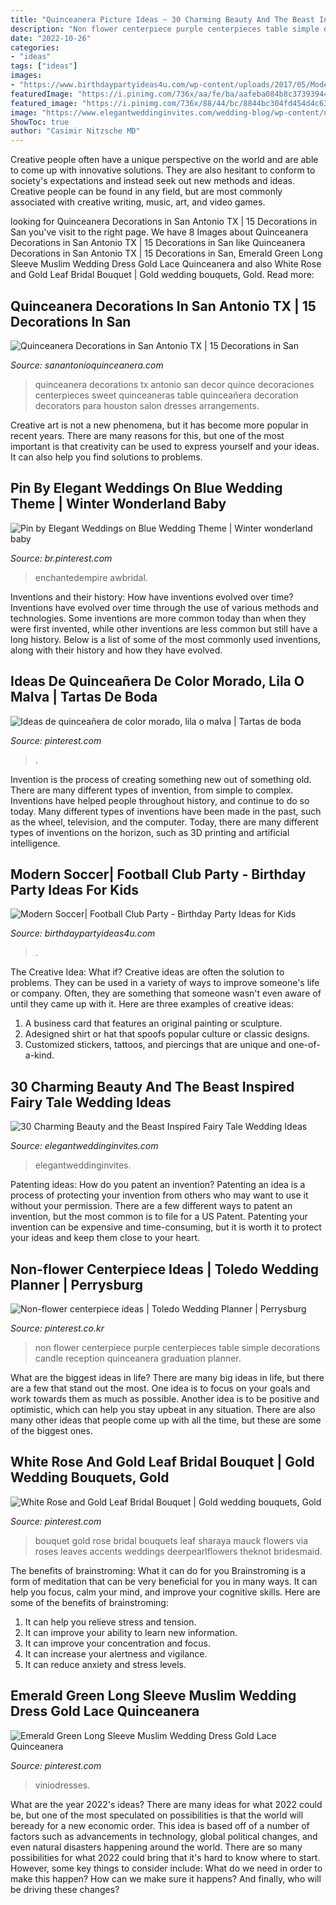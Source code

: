 ```yaml
---
title: "Quinceanera Picture Ideas ~ 30 Charming Beauty And The Beast Inspired Fairy Tale Wedding Ideas"
description: "Non flower centerpiece purple centerpieces table simple decorations candle reception quinceanera graduation planner"
date: "2022-10-26"
categories:
- "ideas"
tags: ["ideas"]
images:
- "https://www.birthdaypartyideas4u.com/wp-content/uploads/2017/05/Modern-Soccer-Club-Party-Ceiling-Balloons-600x900.jpg"
featuredImage: "https://i.pinimg.com/736x/aa/fe/ba/aafeba084b8c3739394486e2d272b3eb.jpg"
featured_image: "https://i.pinimg.com/736x/88/44/bc/8844bc304fd454d4c637599137e2ff67.jpg"
image: "https://www.elegantweddinginvites.com/wedding-blog/wp-content/uploads/2017/06/beauty-and-the-beast-disney-wedding-cakes.jpg"
ShowToc: true
author: "Casimir Nitzsche MD"
---
```



Creative people often have a unique perspective on the world and are able to come up with innovative solutions. They are also hesitant to conform to society's expectations and instead seek out new methods and ideas. Creative people can be found in any field, but are most commonly associated with creative writing, music, art, and video games.

	

		
looking for Quinceanera Decorations in San Antonio TX | 15 Decorations in San you've visit to the right page. We have 8 Images about Quinceanera Decorations in San Antonio TX | 15 Decorations in San like Quinceanera Decorations in San Antonio TX | 15 Decorations in San, Emerald Green Long Sleeve Muslim Wedding Dress Gold Lace Quinceanera and also White Rose and Gold Leaf Bridal Bouquet | Gold wedding bouquets, Gold. Read more:
		
    
## Quinceanera Decorations In San Antonio TX | 15 Decorations In San

<img loading=lazy src="https://www.sanantonioquinceanera.com/sites/default/files/attach/decorations2.jpg" onerror="this.onerror=null;this.src='https://tse4.mm.bing.net/th?id=OIP.HTuKQrILaD6ObeqZLkiQawHaJ4&amp;pid=15.1';" alt="Quinceanera Decorations in San Antonio TX | 15 Decorations in San">

_Source: sanantonioquinceanera.com_

>quinceanera decorations tx antonio san decor quince decoraciones centerpieces sweet quinceaneras table quinceañera decoration decorators para houston salon dresses arrangements. 

	

Creative art is not a new phenomena, but it has become more popular in recent years. There are many reasons for this, but one of the most important is that creativity can be used to express yourself and your ideas. It can also help you find solutions to problems.

    
## Pin By Elegant Weddings On Blue Wedding Theme | Winter Wonderland Baby

<img loading=lazy src="https://i.pinimg.com/736x/88/44/bc/8844bc304fd454d4c637599137e2ff67.jpg" onerror="this.onerror=null;this.src='https://tse4.mm.bing.net/th?id=OIP.CuCgLdd7jI4l5mzeshg_uwAAAA&amp;pid=15.1';" alt="Pin by Elegant Weddings on Blue Wedding Theme | Winter wonderland baby">

_Source: br.pinterest.com_

>enchantedempire awbridal. 

	

Inventions and their history: How have inventions evolved over time?
Inventions have evolved over time through the use of various methods and technologies. Some inventions are more common today than when they were first invented, while other inventions are less common but still have a long history. Below is a list of some of the most commonly used inventions, along with their history and how they have evolved.

    
## Ideas De Quinceañera De Color Morado, Lila O Malva | Tartas De Boda

<img loading=lazy src="https://i.pinimg.com/736x/aa/fe/ba/aafeba084b8c3739394486e2d272b3eb.jpg" onerror="this.onerror=null;this.src='https://tse2.mm.bing.net/th?id=OIP.K6eJEnIsZ57Lp6Dgt_5kVwHaJ7&amp;pid=15.1';" alt="Ideas de quinceañera de color morado, lila o malva | Tartas de boda">

_Source: pinterest.com_

>. 

	

Invention is the process of creating something new out of something old. There are many different types of invention, from simple to complex. Inventions have helped people throughout history, and continue to do so today. Many different types of inventions have been made in the past, such as the wheel, television, and the computer. Today, there are many different types of inventions on the horizon, such as 3D printing and artificial intelligence.

    
## Modern Soccer| Football Club Party - Birthday Party Ideas For Kids

<img loading=lazy src="https://www.birthdaypartyideas4u.com/wp-content/uploads/2017/05/Modern-Soccer-Club-Party-Ceiling-Balloons-600x900.jpg" onerror="this.onerror=null;this.src='https://tse4.mm.bing.net/th?id=OIP.-NBl1sIgxmSQo9UP9g4bfwHaLH&amp;pid=15.1';" alt="Modern Soccer| Football Club Party - Birthday Party Ideas for Kids">

_Source: birthdaypartyideas4u.com_

>. 

	

The Creative Idea: What if?
Creative ideas are often the solution to problems. They can be used in a variety of ways to improve someone's life or company. Often, they are something that someone wasn't even aware of until they came up with it. Here are three examples of creative ideas: 
1. A business card that features an original painting or sculpture. 
2. Adesigned shirt or hat that spoofs popular culture or classic designs. 
3. Customized stickers, tattoos, and piercings that are unique and one-of-a-kind.

    
## 30 Charming Beauty And The Beast Inspired Fairy Tale Wedding Ideas

<img loading=lazy src="https://www.elegantweddinginvites.com/wedding-blog/wp-content/uploads/2017/06/beauty-and-the-beast-disney-wedding-cakes.jpg" onerror="this.onerror=null;this.src='https://tse2.mm.bing.net/th?id=OIP.ZsyOp5Ftiohzdrym4u3ziAHaJ5&amp;pid=15.1';" alt="30 Charming Beauty and the Beast Inspired Fairy Tale Wedding Ideas">

_Source: elegantweddinginvites.com_

>elegantweddinginvites. 

	

Patenting ideas: How do you patent an invention?
Patenting an idea is a process of protecting your invention from others who may want to use it without your permission. There are a few different ways to patent an invention, but the most common is to file for a US Patent. Patenting your invention can be expensive and time-consuming, but it is worth it to protect your ideas and keep them close to your heart.

    
## Non-flower Centerpiece Ideas | Toledo Wedding Planner | Perrysburg

<img loading=lazy src="https://i.pinimg.com/736x/d8/97/7d/d8977d929409eac419761d0269bac40b.jpg" onerror="this.onerror=null;this.src='https://tse3.mm.bing.net/th?id=OIP.nlALRHgWbihn9zT9FYYTDwAAAA&amp;pid=15.1';" alt="Non-flower centerpiece ideas | Toledo Wedding Planner | Perrysburg">

_Source: pinterest.co.kr_

>non flower centerpiece purple centerpieces table simple decorations candle reception quinceanera graduation planner. 

	

What are the biggest ideas in life?
There are many big ideas in life, but there are a few that stand out the most. One idea is to focus on your goals and work towards them as much as possible. Another idea is to be positive and optimistic, which can help you stay upbeat in any situation. There are also many other ideas that people come up with all the time, but these are some of the biggest ones.

    
## White Rose And Gold Leaf Bridal Bouquet | Gold Wedding Bouquets, Gold

<img loading=lazy src="https://i.pinimg.com/originals/c5/2b/5a/c52b5a34f38dd00d6ed7c07728d23532.jpg" onerror="this.onerror=null;this.src='https://tse1.mm.bing.net/th?id=OIP.Oc8ahHI2DJJ8DLjJhzXuiAHaLH&amp;pid=15.1';" alt="White Rose and Gold Leaf Bridal Bouquet | Gold wedding bouquets, Gold">

_Source: pinterest.com_

>bouquet gold rose bridal bouquets leaf sharaya mauck flowers via roses leaves accents weddings deerpearlflowers theknot bridesmaid. 

	

The benefits of brainstroming: What it can do for you
Brainstroming is a form of meditation that can be very beneficial for you in many ways. It can help you focus, calm your mind, and improve your cognitive skills. Here are some of the benefits of brainstroming: 
1. It can help you relieve stress and tension.
2. It can improve your ability to learn new information.
3. It can improve your concentration and focus. 
4. It can increase your alertness and vigilance. 
5. It can reduce anxiety and stress levels.

    
## Emerald Green Long Sleeve Muslim Wedding Dress Gold Lace Quinceanera

<img loading=lazy src="https://i.pinimg.com/736x/9d/5d/b5/9d5db57cdc422a45bf3518c3e6612cf5.jpg" onerror="this.onerror=null;this.src='https://tse3.mm.bing.net/th?id=OIP.FWEPu8UBE3uPTcPKr-R1YwHaJ3&amp;pid=15.1';" alt="Emerald Green Long Sleeve Muslim Wedding Dress Gold Lace Quinceanera">

_Source: pinterest.com_

>viniodresses. 

	

What are the year 2022's ideas?
There are many ideas for what 2022 could be, but one of the most speculated on possibilities is that the world will beready for a new economic order. This idea is based off of a number of factors such as advancements in technology, global political changes, and even natural disasters happening around the world. There are so many possibilities for what 2022 could bring that it's hard to know where to start. However, some key things to consider include: What do we need in order to make this happen? How can we make sure it happens? And finally, who will be driving these changes?

